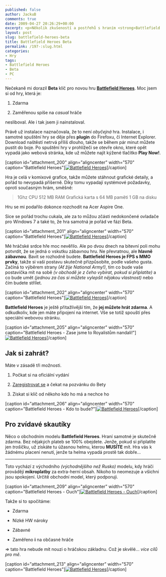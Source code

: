```yaml
---
published: false
author: JackuB
comments: true
date: 2009-04-27 20:26:29+00:00
excerpt: <p>Několik zkušeností a postřehů s hraním <strong>Battlefield Heroes Beta</strong>.</p>
layout: post
slug: battlefield-heroes-beta
title: Battlefield Heroes Beta
permalink: /197-:slug.html
categories:
- Hry
tags:
- Battlefield Heroes
- Beta
- PC
---
```


Nečekaně mi dorazil **Beta** klíč pro novou hru **[Battlefield Heroes](http://www.battlefield-heroes.com/)**. Moc jsem si od hry, která je:






  1. Zdarma


  2. Zaměřenou spíše na _casual_ hráče




nesliboval. Ale i tak jsem ji nainstaloval.

Právě už instalace naznačovala, že to není _obyčejná_ hra. Instalace, i samotné spuštění hry se děje přes **plugin** do Firefoxu, či Internet Explorer. Download naštěstí netrvá příliš dlouho, takže se během pár minut můžete pustit do boje. Po spuštění hry v prohlížeči se otevře okno, které opět vypadá jako webová stránka, kde už můžete najít kýžené tlačítko **Play Now!**.



[caption id="attachment_200" align="aligncenter" width="570" caption="Battlefield Heroes"][![Battlefield Heroes](/uploads/2009/04/bfheroes-2009-04-25-22-33-24-42-570x427.jpg)](/uploads/2009/04/bfheroes-2009-04-25-22-33-24-42.jpg)[/caption]



Hra je celá v komixové grafice, takže můžete stáhnout grafické detaily, a pořád to nevypadá příšerně. Díky tomu vypadají systémové požadavky, oproti současným hrám, směšně:






<blockquote>
1Ghz CPU
512 MB RAM
Grafická karta s 64 MB paměti
1 GB na disku
</blockquote>





Hru se mi podařilo dokonce rozchodit na Acer Aspire One.

Sice se pořád trochu cukala, ale za to můžou zčásti nedokončené ovladače pro Windows 7 a také to, že hra samotná je pořád ve fázi Beta.



[caption id="attachment_201" align="aligncenter" width="570" caption="Battlefield Heroes"][![Battlefield Heroes](/uploads/2009/04/bfheroes-2009-04-25-23-18-47-08-570x456.jpg)](/uploads/2009/04/bfheroes-2009-04-25-23-18-47-08.jpg)[/caption]



Mé hráčské srdce hře moc nevěřilo. Ale po dvou dnech na bitevní poli mohu potvrdit, že se jedná o vskutku zábavnou hru. Ne převratnou, ale **hlavně zábavnou**. Bavit se rozhodně budete. **Battlefield Heroes je FPS s MMO prvky**, takže si vaši postavu skutečně přizpůsobíte, podle vašeho gusta. Začíná to výběrem strany _(Ať žije National Army!)_, tím co bude vaše postavička mít na sobě _(v obchodě je z čeho vybírat, pokud si připlatíte)_ a co bude umět _(jednou za čas si můžete vylepšit nějakou vlastnost)_ nebo čím budete střílet.



[caption id="attachment_202" align="aligncenter" width="570" caption="Battlefield Heroes"][![Battlefield Heroes](/uploads/2009/04/bfheroes-2009-04-25-23-21-01-50-570x456.jpg)](/uploads/2009/04/bfheroes-2009-04-25-23-21-01-50.jpg)[/caption]



**Battlefield Heroes** je ještě přitažlivější tím, že **jej můžete hrát zdarma**. A odkudkoliv, kde jen máte připojení na internet. Vše se totiž spouští přes speciální webovou stránku.



[caption id="attachment_205" align="aligncenter" width="570" caption="Battlefield Heroes - Zase jsme to Royalistům nandali!"][![Battlefield Heroes](/uploads/2009/04/bfheroes-2009-04-25-23-38-36-45-570x456.jpg)](/uploads/2009/04/bfheroes-2009-04-25-23-38-36-45.jpg)[/caption]



## Jak si zahrát?




Máte v zásadě tři možnosti.






  1. Počkat si na oficiální vydání


  2. [Zaregistrovat se](http://www.battlefield-heroes.com/news/battlefield-heroes-beta-key-signup) a čekat na pozvánku do Bety


  3. Získat si klíč od někoho kdo ho má a nechce ho



[caption id="attachment_206" align="aligncenter" width="570" caption="Battlefield Heroes - Kdo to bude?"][![Battlefield Heroes](/uploads/2009/04/hero-570x371.png)](/uploads/2009/04/hero.png)[/caption]



## Pro zvídavé skautíky




Něco o obchodním modelu **Battlefield Heroes**. Hraní samotné je skutečně zdarma. Bez nějakých plateb se 100% obejdete. Jenže, pokud si připlatíte jen _trošičku_, už získáte tu úžasnou helmu, kterou **MUSÍTE** mít. Hra vás k žádnému placení nenutí, jenže ta helma vypadá prostě tak dobře...





* * *





Toto vychází z východního _(východnějšího než Rusko)_ modelu, kdy hráči provádějí **mikroplatby** za extra-herní obsah. Nikoho to neomezuje a všichni jsou spokojení. Určitě obchodní model, který podporuji.



[caption id="attachment_209" align="aligncenter" width="570" caption="Battlefield Heroes - Ouch"][![Battlefield Heroes - Ouch](/uploads/2009/04/bfheroes-2009-04-25-23-23-55-84-570x456.jpg)](/uploads/2009/04/bfheroes-2009-04-25-23-23-55-84.jpg)[/caption]



Takže si to spočítáme:






  * Zdarma


  * Nízké HW nároky


  * Zábavné


  * Zaměřeno **i** na občasné hráče





=> tato hra nebude mít nouzi o hráčskou základnu. Což je skvělé... _více cílů pro mě_.



[caption id="attachment_213" align="aligncenter" width="570" caption="Battlefield Heroes"][![Battlefield Heroes](/uploads/2009/04/bfheroes-2009-04-25-23-38-26-44-570x456.jpg)](/uploads/2009/04/bfheroes-2009-04-25-23-38-26-44.jpg)[/caption]

